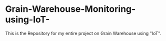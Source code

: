 # Grain-Warehouse-Monitoring-using-IoT-
This is the Repository for my entire project on Grain Warehouse using "IoT".
